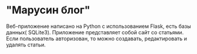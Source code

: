 # "Марусин блог"

Веб-приложение написано на Python с использованием Flask, есть базы данных( SQLite3). Приложение представляет
собой сайт со статьями. Если пользователь авторизован, то можно создавать, редактировать и удалять статьи.

